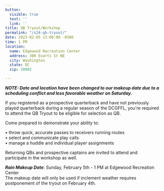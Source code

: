 ```yaml
---
button:
  visible: true
  text: ''
  link: ''
title: QB Tryout/Workshop
permalink: "/s24-qb-tryout/"
date: 2023-02-05 13:00:00 -0500
time: 1 PM
location:
  name: Edgewood Recreation Center
  address: 300 Evarts St NE
  city: Washington
  state: DC
  zip: 20002

---
```

**_NOTE: Date and location have been changed to our makeup date due to a scheduling conflict and less favorable weather on Saturday._**

If you registered as a prospective quarterback and have not previously played quarterback during a regular season of the DCGFFL, you're required to attend the QB Tryout to be eligible for selection as QB.

Come prepared to demonstrate your ability to:

• throw quick, accurate passes to receivers running routes  
• select and communicate play calls  
• manage a huddle and individual player assignments

Returning QBs and prospective captains are invited to attend and participate in the workshop as well.

**_Rain Makeup Date_**: Sunday, February 5th - 1 PM at Edgewood Recreation Center  
The makeup date will only be used if inclement weather requires postponement of the tryout on February 4th.